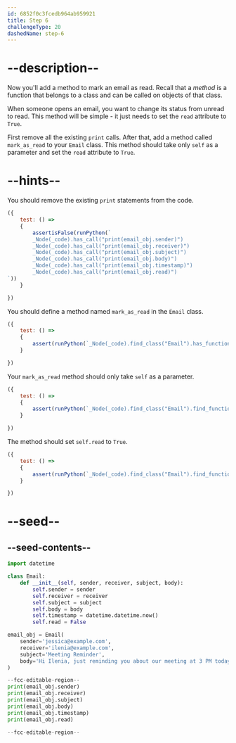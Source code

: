 ```yaml
---
id: 6852f0c3fcedb964ab959921
title: Step 6
challengeType: 20
dashedName: step-6
---
```


# --description--

Now you'll add a method to mark an email as read. Recall that a *method* is a function that belongs to a class and can be called on objects of that class.

When someone opens an email, you want to change its status from unread to read. This method will be simple - it just needs to set the `read` attribute to `True`.

First remove all the existing `print` calls. After that, add a method called `mark_as_read` to your `Email` class. This method should take only `self` as a parameter and set the `read` attribute to `True`.

# --hints--

You should remove the existing `print` statements from the code.

```js
({
    test: () => 
    {
        assertisFalse(runPython(`      
        _Node(_code).has_call("print(email_obj.sender)")
        _Node(_code).has_call("print(email_obj.receiver)")
        _Node(_code).has_call("print(email_obj.subject)")
        _Node(_code).has_call("print(email_obj.body)")
        _Node(_code).has_call("print(email_obj.timestamp)")
        _Node(_code).has_call("print(email_obj.read)")
`))
    }

})
```

You should define a method named `mark_as_read` in the `Email` class.

```js
({
    test: () => 
    {
        assert(runPython(`_Node(_code).find_class("Email").has_function("mark_as_read")`))
    }

})
```

Your `mark_as_read` method should only take `self` as a parameter.

```js
({
    test: () => 
    {
        assert(runPython(`_Node(_code).find_class("Email").find_function("mark_as_read").has_args("self")`))
    }

})
```

The method should set `self.read` to `True`.

```js
({
    test: () => 
    {
        assert(runPython(`_Node(_code).find_class("Email").find_function("mark_as_read").find_variable("self.read").is_equivalent("self.read = True")`))
    }

})
```

# --seed--

## --seed-contents--

```py
import datetime

class Email:
    def __init__(self, sender, receiver, subject, body):
        self.sender = sender
        self.receiver = receiver
        self.subject = subject
        self.body = body
        self.timestamp = datetime.datetime.now()
        self.read = False

email_obj = Email(
    sender='jessica@example.com',
    receiver='ilenia@example.com',
    subject='Meeting Reminder',
    body='Hi Ilenia, just reminding you about our meeting at 3 PM today.'
)

--fcc-editable-region--
print(email_obj.sender)
print(email_obj.receiver)
print(email_obj.subject)
print(email_obj.body)
print(email_obj.timestamp)
print(email_obj.read)

--fcc-editable-region--
```
